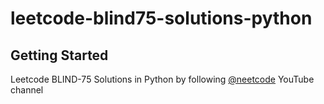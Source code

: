 # leetcode-blind75-solutions-python


## Getting Started

Leetcode BLIND-75 Solutions in Python by following [@neetcode](https://www.youtube.com/@NeetCode) YouTube channel 